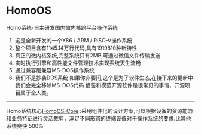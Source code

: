 # HomoOS
Homo系统-自主研发国内微内核跨平台操作系统

1. 这是全新开发的一个X86 / ARM / RISC-V操作系统
2. 整个项目含有1145.14万行代码,具有1919810种新特性
3. 真正的微内核系统,完整系统只有2MB,可通过微信文件传输发送
4. 实时执行引擎和高性能文件管理技术实现系统天生流畅
5. 通过兼容层兼容MS-DOS操作系统
6. 我们不是抄袭DOS系统.如果你非要问,这个是为了软件生态,在接下来的更新中我们会完全移除MS-DOS代码.借鉴和模范开源软件是很常见的事情，开源项目属于全人类。
---
Homo系统核心[HomoOS-Core](https://github.com/skyboooox/HomoOS) :采用组件化的设计方案,可以根据设备的资源能力和业务特征进行灵活裁剪，满足不同形态的终端设备对于操作系统的要求.比其他系统~~臭~~快  500%
